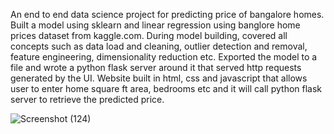 
An end to end data science project for predicting price of bangalore homes. Built a model using sklearn and linear regression using banglore home prices dataset from kaggle.com. During model building, covered all concepts such as data load and cleaning, outlier detection and removal, feature engineering, dimensionality reduction etc. Exported the model to a file and wrote a python flask server around it that served http requests generated by the UI.
Website built in html, css and javascript that allows user to enter home square ft area, bedrooms etc and it will call python flask server to retrieve the predicted price.



![Screenshot (124)](https://user-images.githubusercontent.com/91273192/199307935-a58f00f4-eb37-4fee-ab6d-e9d9312c189a.png)
